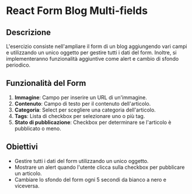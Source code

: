 # React Form Blog Multi-fields

## Descrizione
L'esercizio consiste nell'ampliare il form di un blog aggiungendo vari campi e utilizzando un unico oggetto per gestire tutti i dati del form. Inoltre, si implementeranno funzionalità aggiuntive come alert e cambio di sfondo periodico.

## Funzionalità del Form
1. **Immagine**: Campo per inserire un URL di un'immagine.
2. **Contenuto**: Campo di testo per il contenuto dell'articolo.
3. **Categoria**: Select per scegliere una categoria dell'articolo.
4. **Tags**: Lista di checkbox per selezionare uno o più tag.
5. **Stato di pubblicazione**: Checkbox per determinare se l'articolo è pubblicato o meno.

## Obiettivi
- Gestire tutti i dati del form utilizzando un unico oggetto.
- Mostrare un alert quando l'utente clicca sulla checkbox per pubblicare un articolo.
- Cambiare lo sfondo del form ogni 5 secondi da bianco a nero e viceversa.